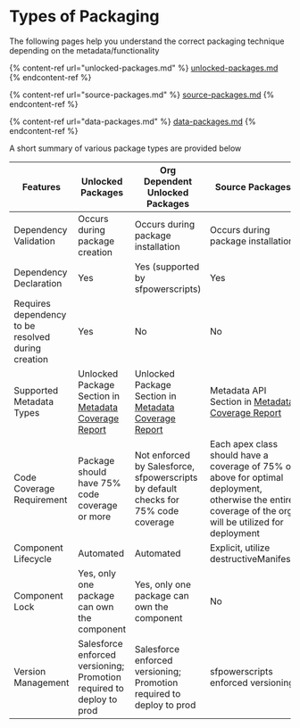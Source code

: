 # Types of Packaging

The following pages help you understand the correct packaging technique depending on the metadata/functionality

{% content-ref url="unlocked-packages.md" %}
[unlocked-packages.md](unlocked-packages.md)
{% endcontent-ref %}

{% content-ref url="source-packages.md" %}
[source-packages.md](source-packages.md)
{% endcontent-ref %}

{% content-ref url="data-packages.md" %}
[data-packages.md](data-packages.md)
{% endcontent-ref %}

A short summary of various package types are provided below

| Features                                           | Unlocked Packages                                                                                                | Org Dependent Unlocked Packages                                                                                  | Source Packages                                                                                                                                         | Data Packages                      |
| -------------------------------------------------- | ---------------------------------------------------------------------------------------------------------------- | ---------------------------------------------------------------------------------------------------------------- | ------------------------------------------------------------------------------------------------------------------------------------------------------- | ---------------------------------- |
| Dependency Validation                              | Occurs during package creation                                                                                   | Occurs during package installation                                                                               | Occurs during package installation                                                                                                                      | N/A                                |
| Dependency Declaration                             | Yes                                                                                                              | Yes (supported by sfpowerscripts)                                                                                | Yes                                                                                                                                                     | Yes                                |
| Requires dependency to be resolved during creation | Yes                                                                                                              | No                                                                                                               | No                                                                                                                                                      | N/A                                |
| Supported Metadata Types                           | Unlocked Package Section in [Metadata Coverage Report](https://developer.salesforce.com/docs/metadata-coverage/) | Unlocked Package Section in [Metadata Coverage Report](https://developer.salesforce.com/docs/metadata-coverage/) | <p>Metadata API <br>Section in <a href="https://developer.salesforce.com/docs/metadata-coverage/">Metadata Coverage Report</a></p>                      | N/A                                |
| Code Coverage Requirement                          | Package should have 75% code coverage or more                                                                    | Not enforced by Salesforce, sfpowerscripts by default checks for 75% code coverage                               | Each apex class should have a coverage of 75% or above for optimal deployment, otherwise the entire coverage of the org will be utilized for deployment | N/A                                |
| Component Lifecycle                                | Automated                                                                                                        | Automated                                                                                                        | Explicit, utilize destructiveManifest.                                                                                                                  | N/A                                |
| Component Lock                                     | Yes, only one package can own the component                                                                      | Yes, only one package can own the component                                                                      | No                                                                                                                                                      | N/A                                |
| Version Management                                 | Salesforce enforced versioning; Promotion required to deploy to prod                                             | Salesforce enforced versioning; Promotion required to deploy to prod                                             | sfpowerscripts enforced versioning                                                                                                                      | sfpowerscripts enforced versioning |

